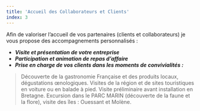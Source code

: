 ```yaml
---
title: 'Accueil des Collaborateurs et Clients'
index: 3
---
```


Afin de valoriser l’accueil de vos partenaires (clients et collaborateurs) je vous propose des
accompagnements personnalisés :

-  ***Visite et présentation de votre entreprise***
- ***Participation et animation de repas d’affaire***
- ***Prise en charge de vos clients dans les moments de convivialités :***

> Découverte de la gastronomie Française et des produits locaux, dégustations œnologiques.
Visites de la région et de sites touristiques en voiture ou en balade à pied.
Visite préliminaire avant installation en Bretagne.
Excursion dans le PARC MARIN (découverte de la faune et la flore), visite des îles :
Ouessant et Molène.
